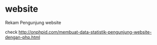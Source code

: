 # website
Rekam Pengunjung website

check http://onphpid.com/membuat-data-statistik-pengunjung-website-dengan-php.html
